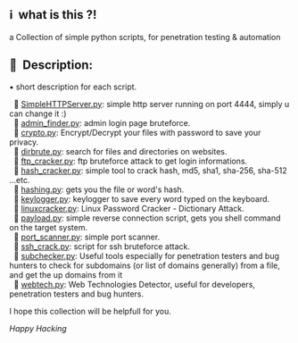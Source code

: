## :information_source: &nbsp;what is this ?!
a Collection of simple python scripts, for penetration testing & automation

## :notebook_with_decorative_cover: &nbsp;Description:
:black_small_square: short description for each script.

&nbsp;&nbsp;:small_orange_diamond: [SimpleHTTPServer.py](SimpleHTTPServer.py): simple http server running on port 4444, simply u can change it :)</br>
&nbsp;&nbsp;:small_orange_diamond: [admin_finder.py](admin_finder.py): admin login page bruteforce. </br>
&nbsp;&nbsp;:small_orange_diamond: [crypto.py](crypto.py): Encrypt/Decrypt your files with password to save your privacy. </br>
&nbsp;&nbsp;:small_orange_diamond: [dirbrute.py](dirbrute.py): search for files and directories on websites. </br>
&nbsp;&nbsp;:small_orange_diamond: [ftp_cracker.py](ftp_cracker.py): ftp bruteforce attack to get login informations. </br>
&nbsp;&nbsp;:small_orange_diamond: [hash_cracker.py](hash_cracker.py): simple tool to crack hash, md5, sha1, sha-256, sha-512 ...etc. </br>
&nbsp;&nbsp;:small_orange_diamond: [hashing.py](hashing.py): gets you the file or word's hash. </br>
&nbsp;&nbsp;:small_orange_diamond: [keylogger.py](keylogger.py): keylogger to save every word typed on the keyboard. </br>
&nbsp;&nbsp;:small_orange_diamond: [linuxcracker.py](linuxcracker.py): Linux Password Cracker - Dictionary Attack. </br>
&nbsp;&nbsp;:small_orange_diamond: [payload.py](payload.py): simple reverse connection script, gets you shell command on the target system. </br>
&nbsp;&nbsp;:small_orange_diamond: [port_scanner.py](port_scanner.py): simple port scanner. </br>
&nbsp;&nbsp;:small_orange_diamond: [ssh_crack.py](ssh_crack.py): script for ssh bruteforce attack. </br>
&nbsp;&nbsp;:small_orange_diamond: [subchecker.py](subchecker.py): Useful tools especially for penetration testers and bug hunters to check for subdomains (or list of domains generally) from a file, and get the up domains from it </br>
&nbsp;&nbsp;:small_orange_diamond: [webtech.py](webtech.py): Web Technologies Detector, useful for developers, penetration testers and bug hunters. </br>

I hope this collection will be helpfull for you.

*Happy Hacking*
